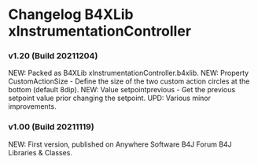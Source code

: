 # Changelog B4XLib xInstrumentationController

### v1.20 (Build 20211204)
NEW: Packed as B4XLib xInstrumentationController.b4xlib.
NEW: Property CustomActionSize - Define the size of the two custom action circles at the bottom (default 8dip).
NEW: Value setpointprevious - Get the previous setpoint value prior changing the setpoint.
UPD: Various minor improvements.

### v1.00 (Build 20211119)
NEW: First version, published on Anywhere Software B4J Forum B4J Libraries & Classes.
